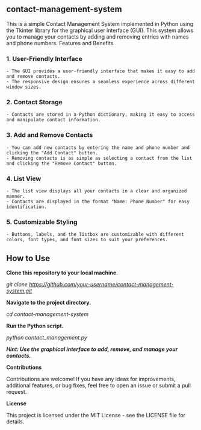 ## contact-management-system

This is a simple Contact Management System implemented in Python using the Tkinter library for the graphical user interface (GUI). This system allows you to manage your contacts by adding and removing entries with names and phone numbers.
Features and Benefits

###  1. **User-Friendly Interface**

    - The GUI provides a user-friendly interface that makes it easy to add and remove contacts.
    - The responsive design ensures a seamless experience across different window sizes.

###  2. **Contact Storage**

    - Contacts are stored in a Python dictionary, making it easy to access and manipulate contact information.

###  3. **Add and Remove Contacts**

    - You can add new contacts by entering the name and phone number and clicking the "Add Contact" button.
    - Removing contacts is as simple as selecting a contact from the list and clicking the "Remove Contact" button.

###  4. **List View**

    - The list view displays all your contacts in a clear and organized manner.
    - Contacts are displayed in the format "Name: Phone Number" for easy identification.

###  5. **Customizable Styling**

    - Buttons, labels, and the listbox are customizable with different colors, font types, and font sizes to suit your preferences.


## How to Use

<b> Clone this repository to your local machine.</b>

<i> git clone https://github.com/your-username/contact-management-system.git </i>


<b> Navigate to the project directory. </b>

<i> cd contact-management-system </i>


<b> Run the Python script.</b>

<i> python contact_management.py </i>




<b><i> Hint: Use the graphical interface to add, remove, and manage your contacts. </i></b>

<b> Contributions </b>

Contributions are welcome! If you have any ideas for improvements, additional features, or bug fixes, feel free to open an issue or submit a pull request.

<b> License </b>

This project is licensed under the MIT License - see the LICENSE file for details.
